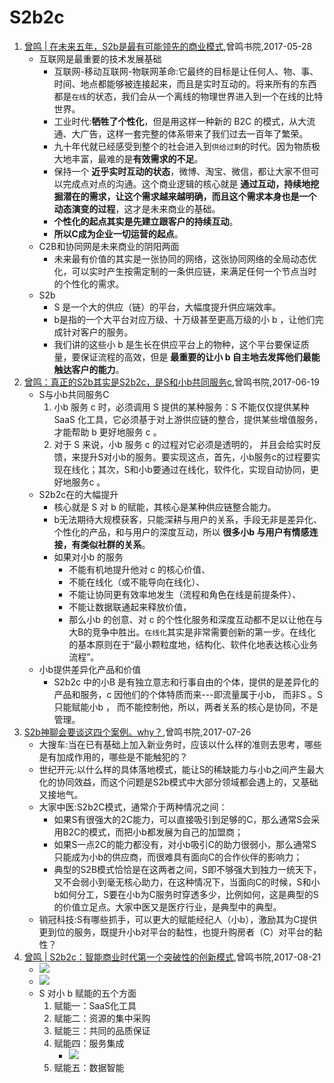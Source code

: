 # S2b2c
1. [曾鸣 | 在未来五年，S2b是最有可能领先的商业模式][1],曾鸣书院,2017-05-28
    - 互联网是最重要的技术发展基础
        - 互联网-移动互联网-物联网革命:它最终的目标是让任何人、物、事、时间、地点都能够被连接起来，而且是实时互动的。将来所有的东西都是`在线`的状态，我们会从一个离线的物理世界进入到一个在线的比特世界。
        - 工业时代:**牺牲了个性化**，但是用这样一种新的 B2C 的模式，从大流通、大广告，这样一套完整的体系带来了我们过去一百年了繁荣。
        - 九十年代就已经感受到整个的社会进入到`供给过剩`的时代。因为物质极大地丰富，最难的是**有效需求的不足**。
        - 保持一个 **近乎实时互动的状态**，微博、淘宝、微信，都让大家不但可以完成点对点的沟通。这个商业逻辑的核心就是 **通过互动，持续地挖掘潜在的需求，让这个需求越来越明确，而且这个需求本身也是一个动态演变的过程**，这才是未来商业的基础。
        - **个性化的起点其实是先建立跟客户的持续互动**。
        - **所以C成为企业一切运营的起点**。
    - C2B和协同网是未来商业的阴阳两面
        - 未来最有价值的其实是一张协同的网络，这张协同网络的全局动态优化，可以实时产生按需定制的一条供应链，来满足任何一个节点当时的个性化的需求。
    - S2b
        - S 是一个大的供应（链）的平台，大幅度提升供应端效率。
        - b是指的一个大平台对应万级、十万级甚至更高万级的小 b ，让他们完成针对客户的服务。
        - 我们讲的这些小 b 是生长在供应平台上的物种，这个平台要保证质量，要保证流程的高效，但是 **最重要的让小 b 自主地去发挥他们最能触达客户的能力**。
1. [曾鸣：真正的S2b其实是S2b2c，是S和小b共同服务c][2],曾鸣书院,2017-06-19
    - S与小b共同服务C
        1. 小b 服务 c 时，必须调用 S 提供的某种服务：S 不能仅仅提供某种 SaaS 化工具，它必须基于对上游供应链的整合，提供某些增值服务，才能帮助 b 更好地服务 c 。
        1. 对于 S 来说，小b 服务 c 的过程对它必须是透明的， 并且会给实时反馈，来提升S对小b的服务。要实现这点，首先，小b服务c的过程要实现在线化；其次，S和小b要通过在线化，软件化，实现自动协同，更好地服务c 。
    - S2b2c在的大幅提升
        - 核心就是 S 对 b 的赋能，其核心是某种供应链整合能力。
        - b无法期待大规模获客，只能深耕与用户的关系，手段无非是差异化、个性化的产品，和与用户的深度互动，所以 **很多小b 与用户有情感连接，有类似社群的关系**。
        - 如果对小b 的服务
            - 不能有机地提升他对 c 的核心价值、
            - 不能在线化（或不能导向在线化）、
            - 不能让协同更有效率地发生（流程和角色在线是前提条件）、
            - 不能让数据联通起来释放价值，
            - 那么小b 的创意、对 c 的个性化服务和深度互动都不足以让他在与大B的竞争中胜出。`在线化`其实是非常需要创新的第一步。在线化的基本原则在于“最小颗粒度地，结构化、软件化地表达核心业务流程”。
    - 小b提供差异化产品和价值
        - S2b2c 中的小B 是有独立意志和行事自由的个体，提供的是差异化的产品和服务，c 因他们的个体特质而来---即流量属于小b， 而非S 。S 只能赋能小b ， 而不能控制他，所以，两者关系的核心是协同，不是管理。
1. [S2b神聊会要谈这四个案例。why？][3],曾鸣书院,2017-07-26
    - 大搜车:当在已有基础上加入新业务时，应该以什么样的准则去思考，哪些是有加成作用的，哪些是不能触犯的？
    - 世纪开元:以什么样的具体落地模式，能让S的稀缺能力与小b之间产生最大化的协同效益，而这个问题是S2b模式中大部分领域都会遇上的，又基础又接地气。
    - 大家中医:S2b2C模式，通常介于两种情况之间：
        - 如果S有很强大的2C能力，可以直接吸引到足够的C，那么通常S会采用B2C的模式，而把小b都发展为自己的加盟商；
        - 如果S一点2C的能力都没有，对小b吸引C的助力很弱小，那么通常S只能成为小b的供应商，而很难具有面向C的合作伙伴的影响力；
        - 典型的S2B模式恰恰是在这两者之间，S即不够强大到独力一统天下，又不会弱小到毫无核心助力，在这种情况下，当面向C的时候，S和小b如何分工，S要在小b为C服务时穿透多少，比例如何，这是典型的S的价值立足点。大家中医又是医疗行业，是典型中的典型。
    - 销冠科技:S有哪些抓手，可以更大的赋能经纪人（小b），激励其为C提供更到位的服务，既提升小b对平台的黏性，也提升购房者（C）对平台的黏性？
1. [曾鸣 | S2b2c：智能商业时代第一个突破性的创新模式][4],曾鸣书院,2017-08-21
    - ![](https://mmbiz.qpic.cn/mmbiz_png/Ex6gnPLu0ib3FHdTHvdRy9Eod7eTFqr3LIktJjvzvEuGibPC4m7tmciczXvDl2v9HHm5ezcYlDZX8fV1fXc8vuezA/640?wx_fmt=png&tp=webp&wxfrom=5&wx_lazy=1)
    - ![](https://mmbiz.qpic.cn/mmbiz_png/Ex6gnPLu0ib3FHdTHvdRy9Eod7eTFqr3LnGoT5gic8YXszvWr6h1tX3ibiaiaceBNDINrpicnJyl8unjld2rxprYfXTw/640?wx_fmt=png&tp=webp&wxfrom=5&wx_lazy=1)
    - S 对小 b 赋能的五个方面
        1. 赋能一：SaaS化工具
        1. 赋能二：资源的集中采购
        1. 赋能三：共同的品质保证
        1. 赋能四：服务集成
            - ![](https://mmbiz.qpic.cn/mmbiz_png/Ex6gnPLu0ib3FHdTHvdRy9Eod7eTFqr3LYXTV38UXlenQmhYcpF1nZw86WVZNugV2LBa9JM4x38wrErsIdAAicrw/640?wx_fmt=png&tp=webp&wxfrom=5&wx_lazy=1)
        1. 赋能五：数据智能

[1]: https://mp.weixin.qq.com/s/Yb0NOTpj0eZyJDReQBqOXg
[2]:https://mp.weixin.qq.com/s/IKEoXEdUMqOnqMD5X1MyNA
[3]:https://mp.weixin.qq.com/s/4wPuLRu5jqdAfjQm8dObVg
[4]:https://mp.weixin.qq.com/s/oQshl1N77E-p8hpA1zQiMg